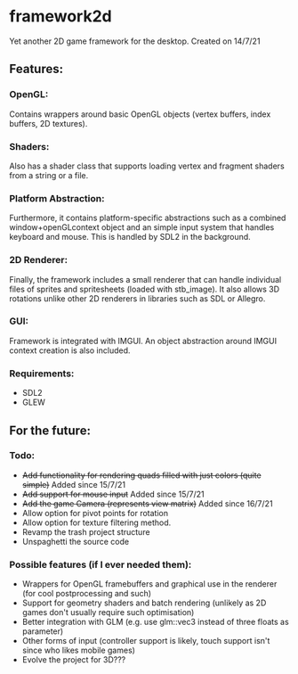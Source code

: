 # framework2d

Yet another 2D game framework for the desktop.
Created on 14/7/21

## Features:

### OpenGL:
Contains wrappers around basic OpenGL objects (vertex buffers, index buffers, 2D textures).
### Shaders:
Also has a shader class that supports loading vertex and fragment shaders from a string or a file.
### Platform Abstraction:
Furthermore, it contains platform-specific abstractions such as a combined window+openGLcontext object and an simple input system that handles keyboard and mouse. This is handled by SDL2 in the background.
### 2D Renderer:
Finally, the framework includes a small renderer that can handle individual files of sprites and spritesheets (loaded with stb_image). It also allows 3D rotations unlike other 2D renderers in libraries such as SDL or Allegro.
### GUI:
Framework is integrated with IMGUI. An object abstraction around IMGUI context creation is also included.
### Requirements:
- SDL2
- GLEW
## For the future:
### Todo:
- ~~Add functionality for rendering quads filled with just colors (quite simple)~~ Added since 15/7/21
- ~~Add support for mouse input~~ Added since 15/7/21
- ~~Add the game Camera (represents view matrix)~~ Added since 16/7/21
- Allow option for pivot points for rotation
- Allow option for texture filtering method.
- Revamp the trash project structure
- Unspaghetti the source code
### Possible features (if I ever needed them):
- Wrappers for OpenGL framebuffers and graphical use in the renderer (for cool postprocessing and such)
- Support for geometry shaders and batch rendering (unlikely as 2D games don't usually require such optimisation)
- Better integration with GLM (e.g. use glm::vec3 instead of three floats as parameter)
- Other forms of input (controller support is likely, touch support isn't since who likes mobile games)
- Evolve the project for 3D???
